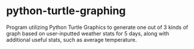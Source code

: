 # python-turtle-graphing
Program utilizing Python Turtle Graphics to generate one out of 3 kinds of graph based on user-inputted weather stats for 5 days, along with additional useful stats, such as average temperature.
